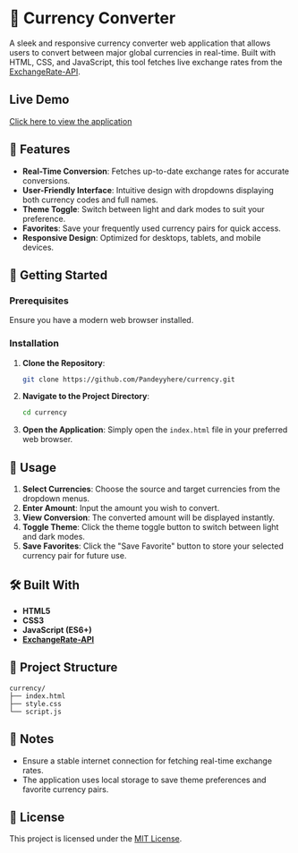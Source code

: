 # 💱 Currency Converter

A sleek and responsive currency converter web application that allows users to convert between major global currencies in real-time. Built with HTML, CSS, and JavaScript, this tool fetches live exchange rates from the [ExchangeRate-API](https://www.exchangerate-api.com/).
## Live Demo
[Click here to view the application](https://currency-n9ie.onrender.com/)

## 🌟 Features

- **Real-Time Conversion**: Fetches up-to-date exchange rates for accurate conversions.
- **User-Friendly Interface**: Intuitive design with dropdowns displaying both currency codes and full names.
- **Theme Toggle**: Switch between light and dark modes to suit your preference.
- **Favorites**: Save your frequently used currency pairs for quick access.
- **Responsive Design**: Optimized for desktops, tablets, and mobile devices.

## 🚀 Getting Started

### Prerequisites

Ensure you have a modern web browser installed.

### Installation

1. **Clone the Repository**:
   ```bash
   git clone https://github.com/Pandeyyhere/currency.git
   ```

2. **Navigate to the Project Directory**:
   ```bash
   cd currency
   ```

3. **Open the Application**:
   Simply open the `index.html` file in your preferred web browser.

## 🔧 Usage

1. **Select Currencies**: Choose the source and target currencies from the dropdown menus.
2. **Enter Amount**: Input the amount you wish to convert.
3. **View Conversion**: The converted amount will be displayed instantly.
4. **Toggle Theme**: Click the theme toggle button to switch between light and dark modes.
5. **Save Favorites**: Click the "Save Favorite" button to store your selected currency pair for future use.

## 🛠️ Built With

- **HTML5**
- **CSS3**
- **JavaScript (ES6+)**
- **[ExchangeRate-API](https://www.exchangerate-api.com/)**

## 📁 Project Structure

```
currency/
├── index.html
├── style.css
└── script.js
```

## 📌 Notes

- Ensure a stable internet connection for fetching real-time exchange rates.
- The application uses local storage to save theme preferences and favorite currency pairs.

## 📄 License

This project is licensed under the [MIT License](LICENSE).

